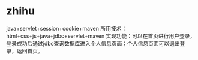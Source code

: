 # zhihu
java+servlet+session+cookie+maven
所用技术：html+css+js+java+jdbc+servlet+maven
实现功能：可以在首页进行用户登录，登录成功后通过jdbc查询数据库进入个人信息页面；个人信息页面可以退出登录，返回首页。
